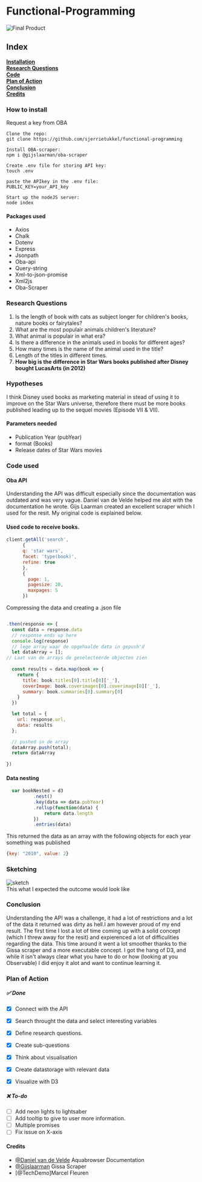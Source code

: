 # Functional-Programming
![Final Product](images/final_product.png)

## Index

**[Installation](#How-to-install)**<br>
**[Research Questions](#Research-questions)**<br>
**[Code](#code-used)**<br>
**[Plan of Action](#plan-of-action)**<br>
**[Conclusion](#conclusion)**<br>
**[Credits](#credits)**<br>


### How to install

Request a key from OBA

```
Clone the repo:
git clone https://github.com/sjerrietukkel/functional-programming

Install OBA-scraper:
npm i @gijslaarman/oba-scraper

Create .env file for storing API key:
touch .env

paste the APIkey in the .env file:
PUBLIC_KEY=your_API_key

Start up the nodeJS server:
node index
```

#### Packages used
* Axios
* Chalk
* Dotenv
* Express
* Jsonpath
* Oba-api
* Query-string
* Xml-to-json-promise
* Xml2js
* Oba-Scraper

### Research Questions

1. Is the length of book with cats as subject longer for children's books, nature books or fairytales?
2. What are the most populair animals children's literature?
3. What animal is populair in what era?
4. Is there a difference in the animals used in books for different ages?
5. How many times is the name of the animal used in the title?
6. Length of the titles in different times.
7. **How big is the difference in Star Wars books published after Disney bought LucasArts (in 2012)**



### Hypotheses
I think Disney used books as marketing material in stead of using it to improve on the Star Wars universe, therefore there must be more books published leading up to the sequel movies (Episode VII & VII). 

#### Parameters needed

* Publication Year (pubYear)
* format (Books)
* Release dates of Star Wars movies

### Code used

#### Oba API
Understanding the API was difficult especially since the documentation was outdated and was very vague. Daniel van de Velde helped me alot with the documentation he wrote. Gijs Laarman created an excellent scraper which I used for the resit. My original code is explained below. 


#### Used code to receive books.
```js
client.getAll('search',
      {
      q: 'star wars',
      facet: 'type(book)',
      refine: true
      },
      {
        page: 1,
        pagesize: 20,
        maxpages: 5
      })
```      
Compressing the data and creating a .json file
```js

.then(response => {
  const data = response.data
  // response ends up here
  console.log(response)
  // lege array waar de opgehaalde data in gepush'd
  let dataArray = [];
// Laat van de arrays de geselecteerde objecten zien 
  
  const results = data.map(book => {
    return {
      title: book.titles[0].title[0]['_'],
      coverImage: book.coverimages[0].coverimage[0]['_'],
      summary: book.summaries[0].summary[0]
    }
  })

  let total = {
    url: response.url, 
    data: results
  };

  // pushed in de array
  dataArray.push(total);
  return dataArray
  
})
```

#### Data nesting 

```js
  var bookNested = d3
          .nest()
          .key(data => data.pubYear)
          .rollup(function(data) {
              return data.length
          })
          .entries(data) 
```
This returned the data as an array with the following objects for each year something was published
```js
{key: "2010", value: 2}
```
 
### Sketching
![sketch](images/sketch_d3.png)    
This what I expected the outcome would look like

### Conclusion 
Understanding the API was a challenge, it had a lot of restrictions and a lot of the data it returned was dirty as hell.I am however proud of my end result. The first time I lost a lot of time coming up with a solid concept (which I threw away for the resit) and expierenced a lot of difficulities regarding the data. This time around it went a lot smoother thanks to the Gissa scraper and a more executable concept. 
I got the hang of D3, and while it isn't always clear what you have to do or how (looking at you Observable) I did enjoy it alot and want to continue learning it. 

### Plan of Action

##### ✅ Done

- [x] Connect with the API
- [x] Search throught the data and select interesting variables
- [x] Define research questions.
- [x] Create sub-questions
- [x] Think about visualisation
- [x] Create datastorage with relevant data
- [x] Visualize with D3


##### ❌ To-do 
- [ ] Add neon lights to lightsaber
- [ ] Add tooltip to give to user more information.
- [ ] Multiple promises
- [ ] Fix issue on X-axis 

#### Credits
* [@Daniel van de Velde](https://github.com/DanielvandeVelde/functional-programming/blob/master/README.md) Aquabrowser Documentation <br>
* [@Gijslaarman](https://github.com/gijslaarman/) Gissa Scraper <br>
* [@TechDemo]Marcel Fleuren 